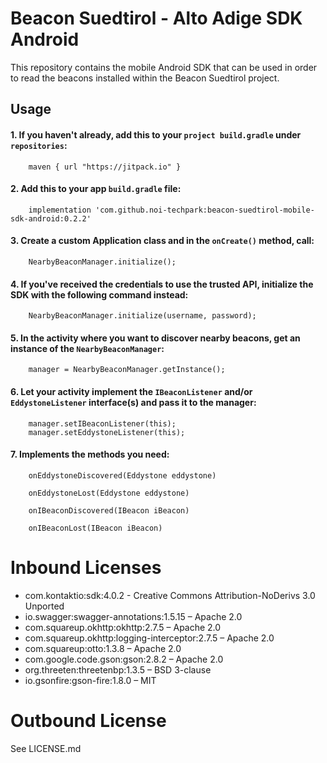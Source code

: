 # Beacon Suedtirol - Alto Adige SDK Android
This repository contains the mobile Android SDK that can be used in order to read the beacons installed within the Beacon Suedtirol project.

## Usage
#### 1. If you haven't already, add this to your `project build.gradle` under `repositories`:
```
    maven { url "https://jitpack.io" }
```
#### 2. Add this to your app `build.gradle` file:
```
    implementation 'com.github.noi-techpark:beacon-suedtirol-mobile-sdk-android:0.2.2'
```
#### 3. Create a custom Application class and in the `onCreate()` method, call:
```
    NearbyBeaconManager.initialize();
```
#### 4. If you've received the credentials to use the trusted API, initialize the SDK with the following command instead:
```
    NearbyBeaconManager.initialize(username, password);
```
   
#### 5. In the activity where you want to discover nearby beacons, get an instance of the `NearbyBeaconManager`:
```
    manager = NearbyBeaconManager.getInstance();
```
#### 6. Let your activity implement the `IBeaconListener` and/or `EddystoneListener` interface(s) and pass it to the manager:
```
    manager.setIBeaconListener(this);
    manager.setEddystoneListener(this);
```
#### 7. Implements the methods you need:
```
    onEddystoneDiscovered(Eddystone eddystone)

    onEddystoneLost(Eddystone eddystone)

    onIBeaconDiscovered(IBeacon iBeacon)

    onIBeaconLost(IBeacon iBeacon)
```

# Inbound Licenses
- com.kontaktio:sdk:4.0.2 - Creative Commons Attribution-NoDerivs 3.0 Unported
- io.swagger:swagger-annotations:1.5.15 – Apache 2.0
- com.squareup.okhttp:okhttp:2.7.5 – Apache 2.0
- com.squareup.okhttp:logging-interceptor:2.7.5 – Apache 2.0
- com.squareup:otto:1.3.8 – Apache 2.0
- com.google.code.gson:gson:2.8.2 – Apache 2.0
- org.threeten:threetenbp:1.3.5 – BSD 3-clause
- io.gsonfire:gson-fire:1.8.0 – MIT

# Outbound License
See LICENSE.md

